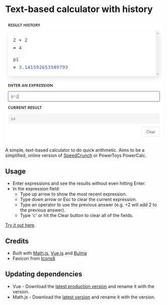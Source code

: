 # Text-based calculator with history

![](text-calculator-thumbnail.png)

A simple, text-based calculator to do quick arithmetic. Aims to be a simplified, online version of [SpeedCrunch](https://speedcrunch.org/) or PowerToys PowerCalc.

## Usage

* Enter expressions and see the results without even hitting Enter.
* In the expression field:
    * Type up arrow to show the most recent expression.
    * Type down arrow or Esc to clear the current expression.
    * Type an operator to use the previous answer (e.g. +2 will add 2 to the previous answer).
    * Type 'c' or hit the Clear button to clear all of the fields.

[Try it out here](https://calc.danhersam.com/).

## Credits

* Built with [Math.js](https://mathjs.org/), [Vue.js](https://vuejs.org/) and [Bulma](https://bulma.io/)
* Favicon from [Icons8](https://icons8.com/icon/23154/calculator)

## Updating dependencies

* Vue - Download the [latest production version](https://vuejs.org/js/vue.min.js) and rename it with the version.
* Math.js - Download the [latest version](https://unpkg.com/mathjs@latest/lib/browser/math.js) and rename it with the version.
